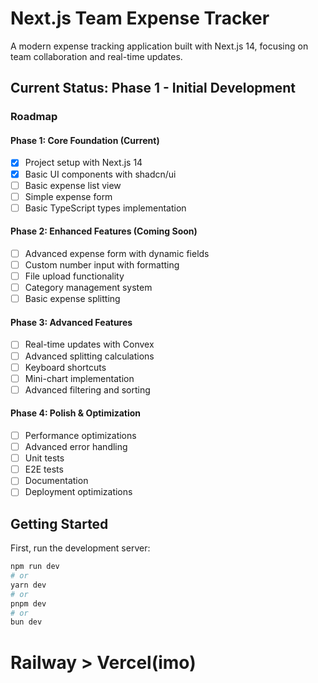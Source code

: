 # Next.js Team Expense Tracker

A modern expense tracking application built with Next.js 14, focusing on team collaboration and real-time updates.

## Current Status: Phase 1 - Initial Development

### Roadmap

#### Phase 1: Core Foundation (Current)
- [x] Project setup with Next.js 14
- [x] Basic UI components with shadcn/ui
- [ ] Basic expense list view
- [ ] Simple expense form
- [ ] Basic TypeScript types implementation

#### Phase 2: Enhanced Features (Coming Soon)
- [ ] Advanced expense form with dynamic fields
- [ ] Custom number input with formatting
- [ ] File upload functionality
- [ ] Category management system
- [ ] Basic expense splitting

#### Phase 3: Advanced Features
- [ ] Real-time updates with Convex
- [ ] Advanced splitting calculations
- [ ] Keyboard shortcuts
- [ ] Mini-chart implementation
- [ ] Advanced filtering and sorting

#### Phase 4: Polish & Optimization
- [ ] Performance optimizations
- [ ] Advanced error handling
- [ ] Unit tests
- [ ] E2E tests
- [ ] Documentation
- [ ] Deployment optimizations

## Getting Started

First, run the development server:

```bash
npm run dev
# or
yarn dev
# or
pnpm dev
# or
bun dev
```

# Railway > Vercel(imo)
